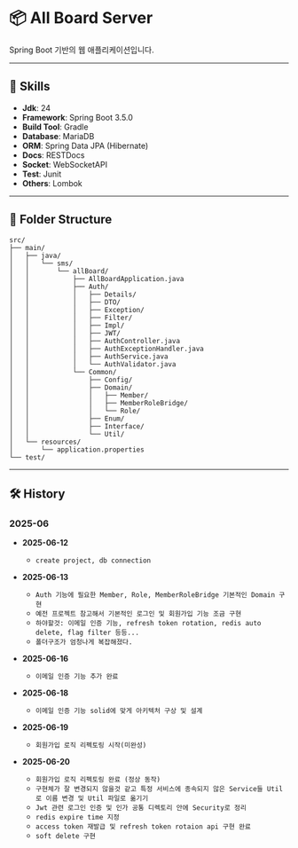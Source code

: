 # 📦 All Board Server

Spring Boot 기반의 웹 애플리케이션입니다.

---

## 🔧 Skills

- **Jdk**: 24
- **Framework**: Spring Boot 3.5.0
- **Build Tool**: Gradle
- **Database**: MariaDB
- **ORM**: Spring Data JPA (Hibernate)
- **Docs**: RESTDocs
- **Socket**: WebSocketAPI
- **Test**: Junit
- **Others**: Lombok 

---

## 📁 Folder Structure
```
src/
├── main/
│   ├── java/
│   │   └── sms/
│   │       └── allBoard/
│   │           ├── AllBoardApplication.java
│   │           ├── Auth/
│   │           │   ├── Details/
│   │           │   ├── DTO/
│   │           │   ├── Exception/
│   │           │   ├── Filter/
│   │           │   ├── Impl/
│   │           │   ├── JWT/
│   │           │   ├── AuthController.java
│   │           │   ├── AuthExceptionHandler.java
│   │           │   ├── AuthService.java
│   │           │   └── AuthValidator.java
│   │           └── Common/
│   │               ├── Config/
│   │               ├── Domain/
│   │               │   ├── Member/
│   │               │   ├── MemberRoleBridge/
│   │               │   └── Role/
│   │               ├── Enum/
│   │               ├── Interface/
│   │               └── Util/
│   └── resources/
│       └── application.properties
└── test/

```

---

## 🛠️ History

### 2025-06
- **2025-06-12**
  - `create project, db connection`

- **2025-06-13**
  - `Auth 기능에 필요한 Member, Role, MemberRoleBridge 기본적인 Domain 구현`
  - `예전 프로젝트 참고해서 기본적인 로그인 및 회원가입 기능 조금 구현`
  - `하야할것: 이메일 인증 기능, refresh token rotation, redis auto delete, flag filter 등등...`
  - `폴더구조가 엄청나게 복잡해졌다.`
  
- **2025-06-16**
  - `이메일 인증 기능 추가 완료`
  
- **2025-06-18**
  - `이메일 인증 기능 solid에 맞게 아키텍처 구상 및 설계`
  
- **2025-06-19**
  - `회원가입 로직 리펙토링 시작(미완성)`
  
- **2025-06-20**
  - `회원가입 로직 리펙토링 완료 (정상 동작)`
  - `구현체가 잘 변경되지 않을것 같고 특정 서비스에 종속되지 않은 Service들 Util로 이름 변경 및 Util 파일로 옮기기`
  - `Jwt 관련 로그인 인증 및 인가 공통 디렉토리 안에 Security로 정리`
  - `redis expire time 지정`
  - `access token 재발급 및 refresh token rotaion api 구현 완료`
  - `soft delete 구현`